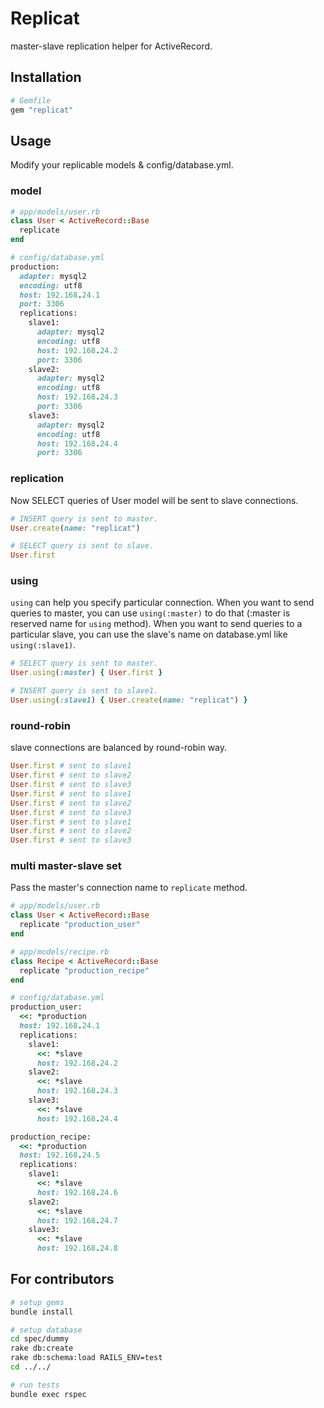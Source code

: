 # Replicat
master-slave replication helper for ActiveRecord.

## Installation
```ruby
# Gemfile
gem "replicat"
```

## Usage
Modify your replicable models & config/database.yml.

### model
```ruby
# app/models/user.rb
class User < ActiveRecord::Base
  replicate
end

# config/database.yml
production:
  adapter: mysql2
  encoding: utf8
  host: 192.168.24.1
  port: 3306
  replications:
    slave1:
      adapter: mysql2
      encoding: utf8
      host: 192.168.24.2
      port: 3306
    slave2:
      adapter: mysql2
      encoding: utf8
      host: 192.168.24.3
      port: 3306
    slave3:
      adapter: mysql2
      encoding: utf8
      host: 192.168.24.4
      port: 3306
```

### replication
Now SELECT queries of User model will be sent to slave connections.

```ruby
# INSERT query is sent to master.
User.create(name: "replicat")

# SELECT query is sent to slave.
User.first
```

### using
`using` can help you specify particular connection.
When you want to send queries to master,
you can use `using(:master)` to do that (:master is reserved name for `using` method).
When you want to send queries to a particular slave,
you can use the slave's name on database.yml like `using(:slave1)`.

```ruby
# SELECT query is sent to master.
User.using(:master) { User.first }

# INSERT query is sent to slave1.
User.using(:slave1) { User.create(name: "replicat") }
```

### round-robin
slave connections are balanced by round-robin way.

```ruby
User.first # sent to slave1
User.first # sent to slave2
User.first # sent to slave3
User.first # sent to slave1
User.first # sent to slave2
User.first # sent to slave3
User.first # sent to slave1
User.first # sent to slave2
User.first # sent to slave3
```

### multi master-slave set
Pass the master's connection name to `replicate` method.

```ruby
# app/models/user.rb
class User < ActiveRecord::Base
  replicate "production_user"
end

# app/models/recipe.rb
class Recipe < ActiveRecord::Base
  replicate "production_recipe"
end

# config/database.yml
production_user:
  <<: *production
  host: 192.168.24.1
  replications:
    slave1:
      <<: *slave
      host: 192.168.24.2
    slave2:
      <<: *slave
      host: 192.168.24.3
    slave3:
      <<: *slave
      host: 192.168.24.4

production_recipe:
  <<: *production
  host: 192.168.24.5
  replications:
    slave1:
      <<: *slave
      host: 192.168.24.6
    slave2:
      <<: *slave
      host: 192.168.24.7
    slave3:
      <<: *slave
      host: 192.168.24.8
```


## For contributors
```sh
# setup gems
bundle install

# setup database
cd spec/dummy
rake db:create
rake db:schema:load RAILS_ENV=test
cd ../../

# run tests
bundle exec rspec
```
